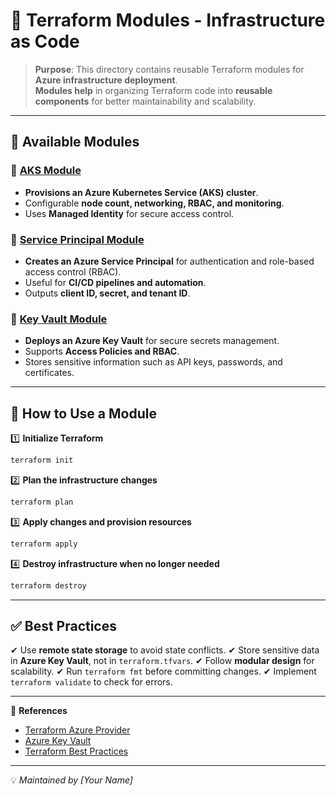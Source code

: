 # 🚀 Terraform Modules - Infrastructure as Code

> **Purpose**: This directory contains reusable Terraform modules for **Azure infrastructure deployment**.  
> **Modules help** in organizing Terraform code into **reusable components** for better maintainability and scalability.

---

## 📂 Available Modules

### 📌 [AKS Module](./Aks/README.md)
- **Provisions an Azure Kubernetes Service (AKS) cluster**.
- Configurable **node count, networking, RBAC, and monitoring**.
- Uses **Managed Identity** for secure access control.

### 🔑 [Service Principal Module](./ServicePrincipal/README.md)
- **Creates an Azure Service Principal** for authentication and role-based access control (RBAC).
- Useful for **CI/CD pipelines and automation**.
- Outputs **client ID, secret, and tenant ID**.

### 🏦 [Key Vault Module](./keyvault.tf/READ.md)
- **Deploys an Azure Key Vault** for secure secrets management.
- Supports **Access Policies and RBAC**.
- Stores sensitive information such as API keys, passwords, and certificates.

---

## 🚀 How to Use a Module

1️⃣ **Initialize Terraform**
```sh
terraform init
```
2️⃣ **Plan the infrastructure changes**
```sh
terraform plan
```
3️⃣ **Apply changes and provision resources**
```sh
terraform apply
```
4️⃣ **Destroy infrastructure when no longer needed**
```sh
terraform destroy
```

---

## ✅ Best Practices
✔ Use **remote state storage** to avoid state conflicts.
✔ Store sensitive data in **Azure Key Vault**, not in `terraform.tfvars`.
✔ Follow **modular design** for scalability.
✔ Run `terraform fmt` before committing changes.
✔ Implement `terraform validate` to check for errors.

---

🔗 **References**
- [Terraform Azure Provider](https://registry.terraform.io/providers/hashicorp/azurerm/latest/docs)
- [Azure Key Vault](https://learn.microsoft.com/en-us/azure/key-vault/)
- [Terraform Best Practices](https://learn.hashicorp.com/terraform)

---

💡 *Maintained by [Your Name]*
